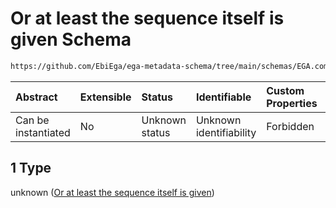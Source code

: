 # Or at least the sequence itself is given Schema

```txt
https://github.com/EbiEga/ega-metadata-schema/tree/main/schemas/EGA.common-definitions.json#/definitions/genomic_sequence_descriptor/anyOf/1
```



| Abstract            | Extensible | Status         | Identifiable            | Custom Properties | Additional Properties | Access Restrictions | Defined In                                                                                           |
| :------------------ | :--------- | :------------- | :---------------------- | :---------------- | :-------------------- | :------------------ | :--------------------------------------------------------------------------------------------------- |
| Can be instantiated | No         | Unknown status | Unknown identifiability | Forbidden         | Allowed               | none                | [EGA.common-definitions.json\*](../../../schemas/EGA.common-definitions.json "open original schema") |

## 1 Type

unknown ([Or at least the sequence itself is given](ega-12-definitions-genomic-sequence-descriptor-anyof-or-at-least-the-sequence-itself-is-given.md))
